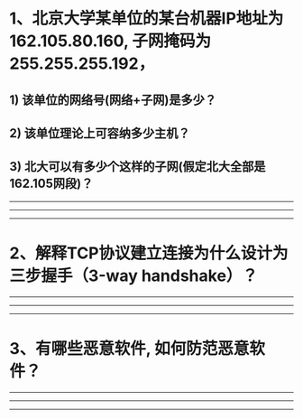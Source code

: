 # 1、北京大学某单位的某台机器IP地址为162.105.80.160, 子网掩码为255.255.255.192，
## 1) 该单位的网络号(网络+子网)是多少？
## 2) 该单位理论上可容纳多少主机？
## 3) 北大可以有多少个这样的子网(假定北大全部是162.105网段)？




*********
*********
*********
# 2、解释TCP协议建立连接为什么设计为三步握手（3-way handshake）？




*********
*********
*********
# 3、有哪些恶意软件, 如何防范恶意软件？




*********
*********
*********
